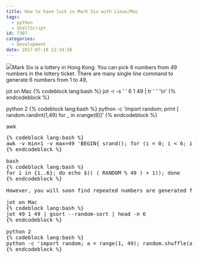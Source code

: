 ```yaml
---
title: How to have luck in Mark Six with Linux/Mac
tags:
  - python
  - ShellScript
id: 7307
categories:
  - Development
date: 2017-07-18 12:34:58
---
```


![](https://neo.works/wp-content/uploads/2017/07/Mark_six_ticket_front-300x248.jpg)Mark Six is a lottery in Hong Kong. You can pick 6 numbers from 49 numbers in the lottery ticket. There are many single line command to generate 6 numbers from 1 to 49,

jot on Mac
{% codeblock lang:bash %}
jot -r -s ' ' 6 1 49 | tr ' ' '\n'
{% endcodeblock %}
</pre>

python 2
{% codeblock lang:bash %}
python -c 'import random; print [ random.randint(1,49) for _ in xrange(6)]'
{% endcodeblock %}

awk
<pre>
{% codeblock lang:bash %}
awk -v min=1 -v max=49 'BEGIN{ srand(); for (i = 0; i < 6; i++)  print int(min+rand()*(max-min+1))}'
{% endcodeblock %}

bash
{% codeblock lang:bash %}
for i in {1..6}; do echo $(( ( RANDOM % 49 ) + 1)); done
{% endcodeblock %}

However, you will soon find repeated numbers are generated from the above solutions. The trick to have non-repeated generated is using random sort from an array with 49 numbers,

jot on Mac
{% codeblock lang:bash %}
jot 49 1 49 | gsort --random-sort | head -n 6
{% endcodeblock %}

python 2
{% codeblock lang:bash %}
python -c 'import random; a = range(1, 49); random.shuffle(a); print a[:6:]'
{% endcodeblock %}
